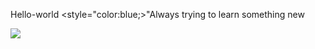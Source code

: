 Hello-world
<style="color:blue;>"Always trying to learn something new</p>

<img src="https://avatars.githubusercontent.com/u/117386916?v=4">


